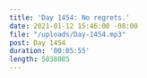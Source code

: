 ```yaml
---
title: 'Day 1454: No regrets.'
date: 2021-01-12 15:46:00 -08:00
file: "/uploads/Day-1454.mp3"
post: Day 1454
duration: '00:05:55'
length: 5038085
---
```


